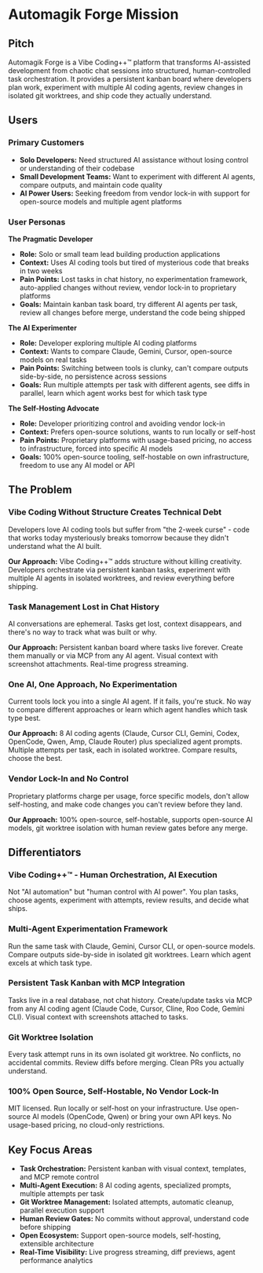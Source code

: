 # Automagik Forge Mission

## Pitch

Automagik Forge is a Vibe Coding++™ platform that transforms AI-assisted development from chaotic chat sessions into structured, human-controlled task orchestration. It provides a persistent kanban board where developers plan work, experiment with multiple AI coding agents, review changes in isolated git worktrees, and ship code they actually understand.

## Users

### Primary Customers

- **Solo Developers:** Need structured AI assistance without losing control or understanding of their codebase
- **Small Development Teams:** Want to experiment with different AI agents, compare outputs, and maintain code quality
- **AI Power Users:** Seeking freedom from vendor lock-in with support for open-source models and multiple agent platforms

### User Personas

**The Pragmatic Developer**
- **Role:** Solo or small team lead building production applications
- **Context:** Uses AI coding tools but tired of mysterious code that breaks in two weeks
- **Pain Points:** Lost tasks in chat history, no experimentation framework, auto-applied changes without review, vendor lock-in to proprietary platforms
- **Goals:** Maintain kanban task board, try different AI agents per task, review all changes before merge, understand the code being shipped

**The AI Experimenter**
- **Role:** Developer exploring multiple AI coding platforms
- **Context:** Wants to compare Claude, Gemini, Cursor, open-source models on real tasks
- **Pain Points:** Switching between tools is clunky, can't compare outputs side-by-side, no persistence across sessions
- **Goals:** Run multiple attempts per task with different agents, see diffs in parallel, learn which agent works best for which task type

**The Self-Hosting Advocate**
- **Role:** Developer prioritizing control and avoiding vendor lock-in
- **Context:** Prefers open-source solutions, wants to run locally or self-host
- **Pain Points:** Proprietary platforms with usage-based pricing, no access to infrastructure, forced into specific AI models
- **Goals:** 100% open-source tooling, self-hostable on own infrastructure, freedom to use any AI model or API

## The Problem

### Vibe Coding Without Structure Creates Technical Debt

Developers love AI coding tools but suffer from "the 2-week curse" - code that works today mysteriously breaks tomorrow because they didn't understand what the AI built.

**Our Approach:** Vibe Coding++™ adds structure without killing creativity. Developers orchestrate via persistent kanban tasks, experiment with multiple AI agents in isolated worktrees, and review everything before shipping.

### Task Management Lost in Chat History

AI conversations are ephemeral. Tasks get lost, context disappears, and there's no way to track what was built or why.

**Our Approach:** Persistent kanban board where tasks live forever. Create them manually or via MCP from any AI agent. Visual context with screenshot attachments. Real-time progress streaming.

### One AI, One Approach, No Experimentation

Current tools lock you into a single AI agent. If it fails, you're stuck. No way to compare different approaches or learn which agent handles which task type best.

**Our Approach:** 8 AI coding agents (Claude, Cursor CLI, Gemini, Codex, OpenCode, Qwen, Amp, Claude Router) plus specialized agent prompts. Multiple attempts per task, each in isolated worktree. Compare results, choose the best.

### Vendor Lock-In and No Control

Proprietary platforms charge per usage, force specific models, don't allow self-hosting, and make code changes you can't review before they land.

**Our Approach:** 100% open-source, self-hostable, supports open-source AI models, git worktree isolation with human review gates before any merge.

## Differentiators

### Vibe Coding++™ - Human Orchestration, AI Execution

Not "AI automation" but "human control with AI power". You plan tasks, choose agents, experiment with attempts, review results, and decide what ships.

### Multi-Agent Experimentation Framework

Run the same task with Claude, Gemini, Cursor CLI, or open-source models. Compare outputs side-by-side in isolated git worktrees. Learn which agent excels at which task type.

### Persistent Task Kanban with MCP Integration

Tasks live in a real database, not chat history. Create/update tasks via MCP from any AI coding agent (Claude Code, Cursor, Cline, Roo Code, Gemini CLI). Visual context with screenshots attached to tasks.

### Git Worktree Isolation

Every task attempt runs in its own isolated git worktree. No conflicts, no accidental commits. Review diffs before merging. Clean PRs you actually understand.

### 100% Open Source, Self-Hostable, No Vendor Lock-In

MIT licensed. Run locally or self-host on your infrastructure. Use open-source AI models (OpenCode, Qwen) or bring your own API keys. No usage-based pricing, no cloud-only restrictions.

## Key Focus Areas

- **Task Orchestration:** Persistent kanban with visual context, templates, and MCP remote control
- **Multi-Agent Execution:** 8 AI coding agents, specialized prompts, multiple attempts per task
- **Git Worktree Management:** Isolated attempts, automatic cleanup, parallel execution support
- **Human Review Gates:** No commits without approval, understand code before shipping
- **Open Ecosystem:** Support open-source models, self-hosting, extensible architecture
- **Real-Time Visibility:** Live progress streaming, diff previews, agent performance analytics
